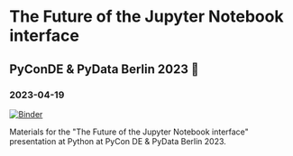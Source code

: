 # The Future of the Jupyter Notebook interface

## PyConDE & PyData Berlin 2023 🐍

### 2023-04-19

[![Binder](https://mybinder.org/badge_logo.svg)](https://mybinder.org/v2/gh/jtpio/pyconde-pydata-berlin-2023-notebook-7/main?urlpath=tree)

Materials for the "The Future of the Jupyter Notebook interface" presentation at Python at PyCon DE & PyData Berlin 2023.
